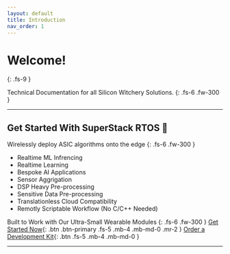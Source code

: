 ```yaml
---
layout: default
title: Introduction
nav_order: 1
---
```


# Welcome!
{: .fs-9 }

Technical Documentation for all Silicon Witchery Solutions.
{: .fs-6 .fw-300 }

---

## Get Started With SuperStack RTOS 🚀

Wirelessly deploy ASIC algorithms onto the edge
{: .fs-6 .fw-300 }

- Realtime ML Infrencing
- Realtime Learning
- Bespoke AI Applications
- Sensor Aggrigation
- DSP Heavy Pre-processing
- Sensitive Data Pre-processing
- Translationless Cloud Compatibility
- Remotly Scriptable Workflow (No C/C++ Needed)

Built to Work with Our Ultra-Small Wearable Modules
{: .fs-6 .fw-300 }
[Get Started Now](#){: .btn .btn-primary .fs-5 .mb-4 .mb-md-0 .mr-2 } [Order a Development Kit](#){: .btn .fs-5 .mb-4 .mb-md-0 }

---